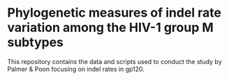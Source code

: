 # Phylogenetic measures of indel rate variation among the HIV-1 group M subtypes

This repository contains the data and scripts used to conduct the study by Palmer & Poon focusing on indel rates in gp120.
